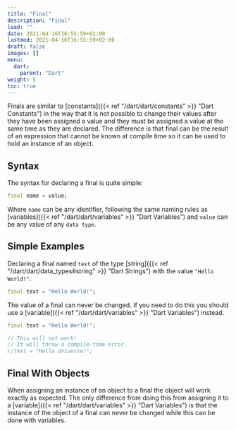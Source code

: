 ```yaml
---
title: "Final"
description: "Final"
lead: ""
date: 2021-04-16T16:55:59+02:00
lastmod: 2021-04-16T16:55:59+02:00
draft: false
images: []
menu: 
  dart:
    parent: "Dart"
weight: 5
toc: true
---
```


Finals are similar to [constants]({{< ref "/dart/dart/constants" >}} "Dart Constants") in the way that it is not possible to change their values after they have been assigned a value and they must be assigned a value at the same time as they are declared. The difference is that final can be the result of an expression that cannot be known at compile time so it can be used to hold an instance of an object.

## Syntax

The syntax for declaring a final is quite simple:

```dart
final name = value;
```

Where `name` can be any identifier, following the same naming rules as [variables]({{< ref "/dart/dart/variables" >}} "Dart Variables") and `value` can be any value of any `data type`.

## Simple Examples

Declaring a final named `text` of the type [string]({{< ref "/dart/dart/data_types#string" >}} "Dart Strings") with the value `"Hello World!"`.

```dart
final text = "Hello World!";
```

The value of a final can never be changed. If you need to do this you should use a [variable]({{< ref "/dart/dart/variables" >}} "Dart Variables") instead.

```dart
final text = "Hello World!";

// This will not work!
// It will throw a compile-time error.
//text = "Hello Universe!";
```

## Final With Objects

When assigning an instance of an object to a final the object will work exactly as expected. The only difference from doing this from assigning it to a [variable]({{< ref "/dart/dart/variables" >}} "Dart Variables") is that the instance of the object of a final can never be changed while this can be done with variables.

